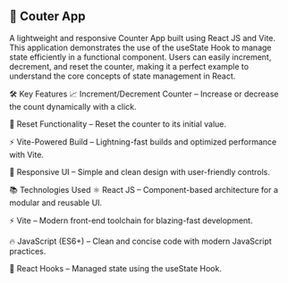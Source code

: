 <h2>🚀 Couter App</h2>
A lightweight and responsive Counter App built using React JS and Vite.
This application demonstrates the use of the useState Hook to manage state efficiently in a functional component. Users can easily increment, decrement, and reset the counter, making it a perfect example to understand the core concepts of state management in React.

🛠️ Key Features
📈 Increment/Decrement Counter – Increase or decrease the count dynamically with a click.

🔄 Reset Functionality – Reset the counter to its initial value.

⚡️ Vite-Powered Build – Lightning-fast builds and optimized performance with Vite.

🎨 Responsive UI – Simple and clean design with user-friendly controls.

📚 Technologies Used
⚛️ React JS – Component-based architecture for a modular and reusable UI.

⚡️ Vite – Modern front-end toolchain for blazing-fast development.

🔥 JavaScript (ES6+) – Clean and concise code with modern JavaScript practices.

🎯 React Hooks – Managed state using the useState Hook.

